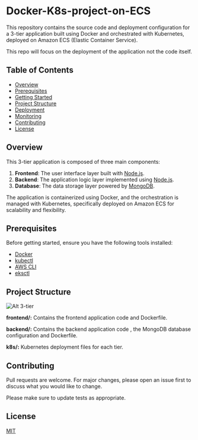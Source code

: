 # Docker-K8s-project-on-ECS

This repository contains the source code and deployment configuration for a 3-tier application built using Docker and orchestrated with Kubernetes, deployed on Amazon ECS (Elastic Container Service).

This repo will focus on the deployment of the application not the code itself.
## Table of Contents

- [Overview](#overview)
- [Prerequisites](#prerequisites)
- [Getting Started](#getting-started)
- [Project Structure](#project-structure)
- [Deployment](#deployment)
- [Monitoring](#monitoring)
- [Contributing](#contributing)
- [License](#license)

## Overview

This 3-tier application is composed of three main components:

1. **Frontend**: The user interface layer built with [Node.js](https://nodejs.org/).
2. **Backend**: The application logic layer implemented using [Node.js](https://nodejs.org/).
3. **Database**: The data storage layer powered by [MongoDB](https://www.mongodb.com/).

The application is containerized using Docker, and the orchestration is managed with Kubernetes, specifically deployed on Amazon ECS for scalability and flexibility.
## Prerequisites

Before getting started, ensure you have the following tools installed:

- [Docker](https://www.docker.com/)
- [kubectl](https://kubernetes.io/docs/tasks/tools/install-kubectl/)
- [AWS CLI](https://aws.amazon.com/cli/)
- [eksctl](https://eksctl.io/)

## Project Structure
![Alt 3-tier](https://www.google.com/url?sa=i&url=https%3A%2F%2Fwww.zirous.com%2F2022%2F11%2F15%2Fthree-tier-architecture-approach-for-custom-applications-2%2F&psig=AOvVaw1aYGCJ4HCigS9F3KtKz3lE&ust=1707362234579000&source=images&cd=vfe&opi=89978449&ved=0CBMQjRxqFwoTCLjjiY6imIQDFQAAAAAdAAAAABAE)

**frontend/:** Contains the frontend application code and Dockerfile.

**backend/:** Contains the backend application code , the MongoDB database configuration and Dockerfile.

**k8s/:** Kubernetes deployment files for each tier.

## Contributing

Pull requests are welcome. For major changes, please open an issue first
to discuss what you would like to change.

Please make sure to update tests as appropriate.

## License

[MIT](https://choosealicense.com/licenses/mit/)